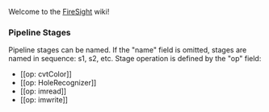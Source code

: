 Welcome to the [FireSight](https://github.com/firepick1/FireSight/blob/master/README.md) wiki!

### Pipeline Stages 
Pipeline stages can be named. If the "name" field is omitted, stages are named in sequence: s1, s2, etc. Stage operation is defined by the "op" field:
* [[op: cvtColor]]
* [[op: HoleRecognizer]]
* [[op: imread]]
* [[op: imwrite]]
